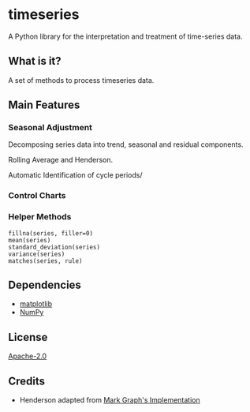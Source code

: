 # timeseries

A Python library for the interpretation and treatment of time-series data.

## What is it?

A set of methods to process timeseries data.

## Main Features

### Seasonal Adjustment

Decomposing series data into trend, seasonal and residual components.

Rolling Average and Henderson.

Automatic Identification of cycle periods/

### Control Charts

### Helper Methods
~~~~
fillna(series, filler=0)
mean(series)
standard_deviation(series)
variance(series)
matches(series, rule)
~~~~

## Dependencies
- [matplotlib](https://matplotlib.org/)
- [NumPy](https://www.numpy.org)

## License
[Apache-2.0](LICENSE)

## Credits
- Henderson adapted from [Mark Graph's Implementation](https://markthegraph.blogspot.com/2014/06/henderson-moving-average.html) 